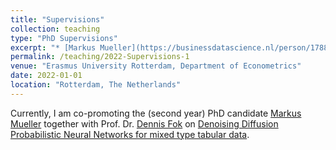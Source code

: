 ```yaml
---
title: "Supervisions"
collection: teaching
type: "PhD Supervisions"
excerpt: "* [Markus Mueller](https://businessdatascience.nl/person/1788/markus-mueller) (second year)"
permalink: /teaching/2022-Supervisions-1
venue: "Erasmus University Rotterdam, Department of Econometrics"
date: 2022-01-01
location: "Rotterdam, The Netherlands"
---
```


Currently, I am co-promoting the (second year) PhD candidate [Markus Mueller](https://businessdatascience.nl/person/1788/markus-mueller) together with Prof. Dr. [Dennis Fok](https://www.eur.nl/people/dennis-fok) on [Denoising Diffusion Probabilistic Neural Networks for mixed type tabular data](https://arxiv.org/abs/2312.10431).
